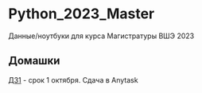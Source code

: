 # Python_2023_Master
Данные/ноутбуки для курса Магистратуры ВШЭ 2023



## Домашки
[ДЗ1](https://github.com/pileyan/Python_2023_Master/blob/master/homework/hw_01.ipynb) - срок 1 октября. Сдача в Anytask

